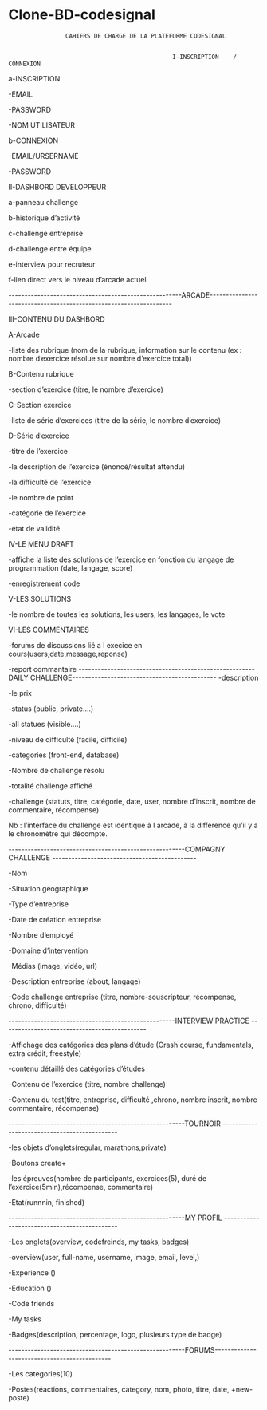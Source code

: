 # Clone-BD-codesignal
                    CAHIERS DE CHARGE DE LA PLATEFORME CODESIGNAL


                                                  I-INSCRIPTION    / CONNEXION
a-INSCRIPTION

-EMAIL

-PASSWORD

-NOM UTILISATEUR

b-CONNEXION

-EMAIL/URSERNAME

-PASSWORD 

II-DASHBORD DEVELOPPEUR

a-panneau challenge	

b-historique d’activité

c-challenge entreprise

d-challenge entre équipe

e-interview pour recruteur

f-lien direct vers le niveau d’arcade actuel

------------------------------------------------------ARCADE------------------------------------------------------------------

III-CONTENU DU DASHBORD 

A-Arcade

-liste des rubrique (nom de la rubrique, information sur le contenu (ex : nombre d’exercice résolue sur nombre d’exercice total))

B-Contenu rubrique

-section d’exercice (titre, le nombre d’exercice)

C-Section exercice

-liste de série d’exercices (titre de la série, le nombre d’exercice)

D-Série d’exercice

-titre de l’exercice

-la description de l’exercice (énoncé/résultat attendu)

-la difficulté de l’exercice

-le nombre de point

-catégorie de l’exercice

-état de validité

IV-LE MENU DRAFT

-affiche la liste des solutions de l’exercice en fonction du langage de programmation (date, langage, score)

-enregistrement code

V-LES SOLUTIONS

-le nombre de toutes les solutions, les users, les langages, le vote 

VI-LES COMMENTAIRES

-forums de discussions lié a l execice en cours(users,date,message,reponse)

-report commantaire
-------------------------------------------------------DAILY CHALLENGE---------------------------------------------
-description

-le prix

-status (public, private….)

-all statues (visible….)

-niveau de difficulté (facile, difficile)

-categories (front-end, database)

-Nombre de challenge résolu

-totalité challenge affiché

-challenge (statuts, titre, catégorie, date, user, nombre d’inscrit, nombre de commentaire, récompense)

Nb : l’interface du challenge est identique à l arcade, à la différence qu’il y a le chronomètre qui décompte.

-------------------------------------------------------COMPAGNY CHALLENGE ---------------------------------------------

-Nom

-Situation géographique

-Type d’entreprise

-Date de création entreprise

-Nombre d’employé

-Domaine d’intervention

-Médias (image, vidéo, url)

-Description entreprise (about, langage)

-Code challenge entreprise (titre, nombre-souscripteur, récompense, chrono, difficulté)

  ----------------------------------------------------INTERVIEW PRACTICE ---------------------------------------------
  
-Affichage des catégories des plans d’étude (Crash course, fundamentals, extra crédit, freestyle)

-contenu détaillé des catégories d’études

-Contenu de l’exercice (titre, nombre challenge)

-Contenu du test(titre, entreprise, difficulté ,chrono, nombre inscrit, nombre commentaire, récompense)

-------------------------------------------------------TOURNOIR ---------------------------------------------

-les objets d’onglets(regular, marathons,private)

-Boutons create+

-les épreuves(nombre de participants, exercices(5), duré de l’exercice(5min),récompense, commentaire)

-Etat(runnnin, finished)

-------------------------------------------------------MY PROFIL ---------------------------------------------

-Les onglets(overview, codefreinds, my tasks, badges)

-overview(user, full-name, username, image, email, level,)

-Experience ()

-Education ()

-Code friends

-My tasks

-Badges(description, percentage, logo, plusieurs type de badge)


-------------------------------------------------------FORUMS---------------------------------------------

-Les categories(10)

-Postes(réactions, commentaires, category, nom, photo, titre, date, +new-poste)







